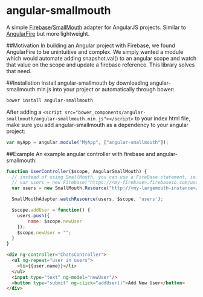 angular-smallmouth
==================

A simple [Firebase](http://firebase.com)/[SmallMouth](https://github.com/blittle/smallmouth) adapter for AngularJS projects. Similar to [AngularFire](http://angularfire.com/) but more lightweight.

##Motivation
In building an Angular project with Firebase, we found AngularFire to be unintuitive and complex.
We simply wanted a module which would automate adding snapshot.val() to an angular scope and watch 
that value on the scope and update a firebase reference. This library solves that need.

##Installation
Install angular-smallmouth by downloading angular-smallmouth.min.js into your project or automatically through bower:

```bash
bower install angular-smallmouth
```

After adding a `<script src="bower_components/angular-smallmouth/angular-smallmouth.min.js"></script>` to your index html file, make sure you add angular-smallmouth as a dependency to your angular project:

```javascript
var myApp = angular.module("MyApp", ["angular-smallmouth"]);
```

##Example
An example angular controller with firebase and angular-smallmouth:

```javascript
function UserController($scope, AngularSmallMouth) {
  // instead of using SmallMouth, you can use a FireBase statement, ie: 
  // var users = new Firebase("https://<my-firebase>.firebaseio.com/users");
  var users = new SmallMouth.Resource("http://<my-largemouth-instance>/users");

  SmallMouthAdapter.watchResource(users, $scope, 'users');

  $scope.addUser = function() {
  	users.push({
  		name: $scope.newUser
  	});
  	$scope.newUser = "";
  }
}
```

```html
<div ng-controller="ChatsController">
  <ul ng-repeat="user in users">
    <li>{{user.name}}</li>
  </ul>
  <input type="text" ng-model="newUser"/>
  <button type="submit" ng-click="addUser()">Add New User</button>
</div>
```